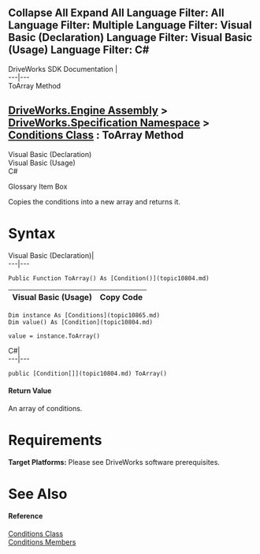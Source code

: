        

 Collapse All Expand All  Language Filter: All  Language Filter: Multiple  Language Filter: Visual Basic (Declaration) Language Filter: Visual Basic (Usage) Language Filter: C#  
---  
DriveWorks SDK Documentation  |   
---|---  
ToArray Method   
  
[DriveWorks.Engine Assembly](topic2156.md) > [DriveWorks.Specification Namespace](topic10764.md) > [Conditions Class](topic10865.md) : ToArray Method  
---  
  
Visual Basic (Declaration)    
Visual Basic (Usage)    
C# 

Glossary Item Box

Copies the conditions into a new array and returns it. 

# Syntax

Visual Basic (Declaration)|   
---|---  
      
    
    Public Function ToArray() As [Condition()](topic10804.md)  
  
Visual Basic (Usage)| Copy Code  
---|---  
      
    
    Dim instance As [Conditions](topic10865.md)
    Dim value() As [Condition](topic10804.md)
     
    value = instance.ToArray()  
  
C#|   
---|---  
      
    
    public [Condition[]](topic10804.md) ToArray()  
  
#### Return Value

An array of conditions.

# Requirements

**Target Platforms:** Please see DriveWorks software prerequisites.

# See Also

#### Reference

[Conditions Class](topic10865.md)   
[Conditions Members](topic10866.md)


